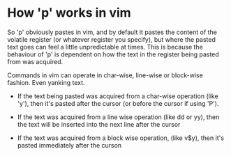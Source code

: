 # How 'p' works in vim

So 'p' obviously pastes in vim, and by default it pastes the content of the volatile register (or whatever register you specify), but where the pasted text goes can feel a little unpredictable at times. This is because the behaviour of 'p' is dependent on how the text in the register being pasted from was acquired. 

Commands in vim can operate in char-wise, line-wise or block-wise fashion. Even yanking text. 

* If the text being pasted was acquired from a char-wise operation (like 'y'), then it's pasted after the cursor (or before the cursor if using 'P').

* If the text was acquired from a line wise operation (like dd or yy), then the text will be inserted into the next line after the cursor 

* If the text was acquired from a block wise operation, (like v$y), then it's pasted immediately after the curson
